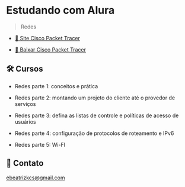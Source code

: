 # Estudando com Alura

> Redes

- [🔗 Site Cisco Packet Tracer](https://www.netacad.com/courses/packet-tracer)

- [🔗 Baixar Cisco Packet Tracer](https://www.packettracernetwork.com/download/download-packet-tracer.html)

## 🛠 Cursos

- Redes parte 1: conceitos e prática

- Redes parte 2: montando um projeto do cliente até o provedor de serviços

- Redes parte 3: defina as listas de controle e políticas de acesso de usuários

- Redes parte 4: configuração de protocolos de roteamento e IPv6

- Redes parte 5: Wi-FI

## 💙 Contato

ebeatrizkcs@gmail.com
